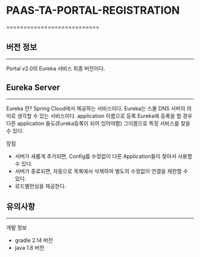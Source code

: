 # PAAS-TA-PORTAL-REGISTRATION
===========================

## 버전 정보
---------------------------
Portal v2.0의 Eureka 서비스 최종 버전이다.



## Eureka Server
---------------------------
Eureka 란? Spring Cloud에서 제공하는 서비스이다.
Eureka는 스몰 DNS 서버의 의미로 생각할 수 있는 서비스이다. 
application 이름으로 등록 Eureka에 등록을 할 경우 다른 application 들도(Eureka등록이 되어 있어야함) 그이름으로 특정 서비스를 찾을 수 있다.

장점
- 서버가 새롭게 추가되면, Config를 수정없이 다른 Application들이 찾아서 사용할 수 있다.
- 서버가 종료되면, 자동으로 목록에서 삭제하여 별도의 수정없이 연결을 제한할 수 있다.
- 로드밸런싱을 제공한다.

## 유의사항
---------------------------

개발 정보
- gradle 2.14 버전
- java 1.8 버전


